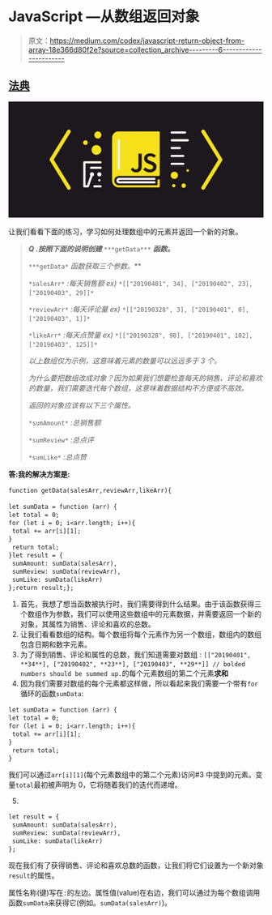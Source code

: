 # JavaScript —从数组返回对象

> 原文：<https://medium.com/codex/javascript-return-object-from-array-18e366d80f2e?source=collection_archive---------6----------------------->

## [法典](http://medium.com/codex)

![](img/f6400c0b62a06dc04a55397165ef2132.png)

让我们看看下面的练习，学习如何处理数组中的元素并返回一个新的对象。

> ***Q .按照下面的说明创建*** `***getData***` ***函数。***
> 
> `***getData*` *函数获取三个参数。***
> 
> `*salesArr*` *:每天销售额
> ex)* `*[["20190401", 34], ["20190402", 23], ["20190403", 29]]*`
> 
> `*reviewArr*` *:每天评论量
> ex)* `*[["20190328", 3], ["20190401", 0], ["20190403", 1]]*`
> 
> `*likeArr*` *:每天点赞量
> ex)* `*[["20190328", 98], ["20190401", 102], ["20190403", 125]]*`
> 
> *以上数组仅为示例，这意味着元素的数量可以远远多于 3 个。*
> 
> *为什么要把数组改成对象？因为如果我们想要检查每天的销售、评论和喜欢的数量，我们需要迭代每个数组，这意味着数据结构不方便或不高效。*
> 
> *返回的对象应该有以下三个属性。*
> 
> `*sumAmount*` *:总销售额*
> 
> `*sumReview*` *:总点评*
> 
> `*sumLike*` *:总点赞*

**答:我的解决方案是:**

```
function getData(salesArr,reviewArr,likeArr){

let sumData = function (arr) {
let total = 0;
for (let i = 0; i<arr.length; i++){
 total += arr[i][1];
}
 return total;
}let result = {
 sumAmount: sumData(salesArr),
 sumReview: sumData(reviewArr),
 sumLike: sumData(likeArr)
};return result;};
```

1.  首先，我想了想当函数被执行时，我们需要得到什么结果。由于该函数获得三个数组作为参数，我们可以使用这些数组中的元素数据，并需要返回一个新的对象，其属性为销售、评论和喜欢的总数。
2.  让我们看看数组的结构。每个数组将每个元素作为另一个数组，数组内的数组包含日期和数字元素。
3.  为了得到销售、评论和属性的总数，我们知道需要对数组 : `[["20190401", **34**], ["20190402", **23**], ["20190403", **29**]] // bolded numbers should be summed up.`的每个元素数组的第二个元素**求和**
4.  因为我们需要对数组的每个元素都这样做，所以看起来我们需要一个带有`for`循环的函数`sumData`:

```
let sumData = function (arr) {
let total = 0;
for (let i = 0; i<arr.length; i++){
 total += arr[i][1];
}
 return total;
}
```

我们可以通过`arr[i][1]`(每个元素数组中的第二个元素)访问#3 中提到的元素。变量`total`最初被声明为 0，它将随着我们的迭代而递增。

5.

```
let result = {
 sumAmount: sumData(salesArr),
 sumReview: sumData(reviewArr),
 sumLike: sumData(likeArr)
};
```

现在我们有了获得销售、评论和喜欢总数的函数，让我们将它们设置为一个新对象`result`的属性。

属性名称(键)写在`:`的左边。属性值(value)在右边，我们可以通过为每个数组调用函数`sumData`来获得它(例如。`sumData(salesArr)`)。